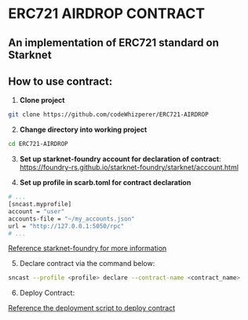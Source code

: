 # ERC721 AIRDROP CONTRACT

## An implementation of ERC721 standard on Starknet

## How to use contract:

1. **Clone project**
```bash
git clone https://github.com/codeWhizperer/ERC721-AIRDROP
```
2. **Change directory into working project**

```bash
cd ERC721-AIRDROP
```

3. **Set up starknet-foundry account for declaration of contract**: https://foundry-rs.github.io/starknet-foundry/starknet/account.html

4. **Set up profile in scarb.toml for contract declaration**
 ```bash
 # ...
[sncast.myprofile]
account = "user"
accounts-file = "~/my_accounts.json"
url = "http://127.0.0.1:5050/rpc"
# ...
```
[Reference starknet-foundry for more information](https://foundry-rs.github.io/starknet-foundry/projects/configuration.html)

5. Declare contract via the command below:
```bash
sncast --profile <profile> declare --contract-name <contract_name>
```
6. Deploy Contract:

 [Reference the deployment script to deploy contract](https://github.com/codeWhizperer/ERC721-AIRDROP-SCRIPT)